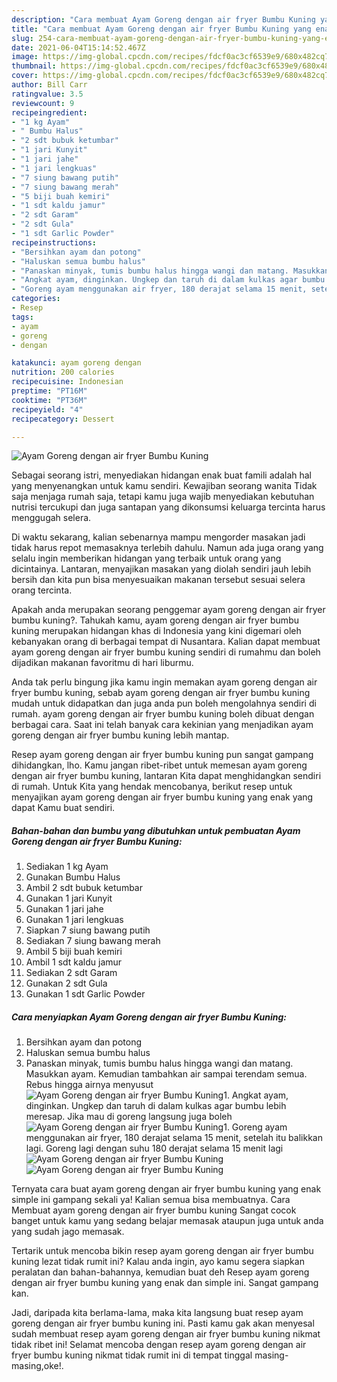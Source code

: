 ```yaml
---
description: "Cara membuat Ayam Goreng dengan air fryer Bumbu Kuning yang enak Untuk Jualan"
title: "Cara membuat Ayam Goreng dengan air fryer Bumbu Kuning yang enak Untuk Jualan"
slug: 254-cara-membuat-ayam-goreng-dengan-air-fryer-bumbu-kuning-yang-enak-untuk-jualan
date: 2021-06-04T15:14:52.467Z
image: https://img-global.cpcdn.com/recipes/fdcf0ac3cf6539e9/680x482cq70/ayam-goreng-dengan-air-fryer-bumbu-kuning-foto-resep-utama.jpg
thumbnail: https://img-global.cpcdn.com/recipes/fdcf0ac3cf6539e9/680x482cq70/ayam-goreng-dengan-air-fryer-bumbu-kuning-foto-resep-utama.jpg
cover: https://img-global.cpcdn.com/recipes/fdcf0ac3cf6539e9/680x482cq70/ayam-goreng-dengan-air-fryer-bumbu-kuning-foto-resep-utama.jpg
author: Bill Carr
ratingvalue: 3.5
reviewcount: 9
recipeingredient:
- "1 kg Ayam"
- " Bumbu Halus"
- "2 sdt bubuk ketumbar"
- "1 jari Kunyit"
- "1 jari jahe"
- "1 jari lengkuas"
- "7 siung bawang putih"
- "7 siung bawang merah"
- "5 biji buah kemiri"
- "1 sdt kaldu jamur"
- "2 sdt Garam"
- "2 sdt Gula"
- "1 sdt Garlic Powder"
recipeinstructions:
- "Bersihkan ayam dan potong"
- "Haluskan semua bumbu halus"
- "Panaskan minyak, tumis bumbu halus hingga wangi dan matang. Masukkan ayam. Kemudian tambahkan air sampai terendam semua. Rebus hingga airnya menyusut"
- "Angkat ayam, dinginkan. Ungkep dan taruh di dalam kulkas agar bumbu lebih meresap. Jika mau di goreng langsung juga boleh"
- "Goreng ayam menggunakan air fryer, 180 derajat selama 15 menit, setelah itu balikkan lagi. Goreng lagi dengan suhu 180 derajat selama 15 menit lagi"
categories:
- Resep
tags:
- ayam
- goreng
- dengan

katakunci: ayam goreng dengan 
nutrition: 200 calories
recipecuisine: Indonesian
preptime: "PT16M"
cooktime: "PT36M"
recipeyield: "4"
recipecategory: Dessert

---
```



![Ayam Goreng dengan air fryer Bumbu Kuning](https://img-global.cpcdn.com/recipes/fdcf0ac3cf6539e9/680x482cq70/ayam-goreng-dengan-air-fryer-bumbu-kuning-foto-resep-utama.jpg)

Sebagai seorang istri, menyediakan hidangan enak buat famili adalah hal yang menyenangkan untuk kamu sendiri. Kewajiban seorang  wanita Tidak saja menjaga rumah saja, tetapi kamu juga wajib menyediakan kebutuhan nutrisi tercukupi dan juga santapan yang dikonsumsi keluarga tercinta harus menggugah selera.

Di waktu  sekarang, kalian sebenarnya mampu mengorder masakan jadi tidak harus repot memasaknya terlebih dahulu. Namun ada juga orang yang selalu ingin memberikan hidangan yang terbaik untuk orang yang dicintainya. Lantaran, menyajikan masakan yang diolah sendiri jauh lebih bersih dan kita pun bisa menyesuaikan makanan tersebut sesuai selera orang tercinta. 



Apakah anda merupakan seorang penggemar ayam goreng dengan air fryer bumbu kuning?. Tahukah kamu, ayam goreng dengan air fryer bumbu kuning merupakan hidangan khas di Indonesia yang kini digemari oleh kebanyakan orang di berbagai tempat di Nusantara. Kalian dapat membuat ayam goreng dengan air fryer bumbu kuning sendiri di rumahmu dan boleh dijadikan makanan favoritmu di hari liburmu.

Anda tak perlu bingung jika kamu ingin memakan ayam goreng dengan air fryer bumbu kuning, sebab ayam goreng dengan air fryer bumbu kuning mudah untuk didapatkan dan juga anda pun boleh mengolahnya sendiri di rumah. ayam goreng dengan air fryer bumbu kuning boleh dibuat dengan berbagai cara. Saat ini telah banyak cara kekinian yang menjadikan ayam goreng dengan air fryer bumbu kuning lebih mantap.

Resep ayam goreng dengan air fryer bumbu kuning pun sangat gampang dihidangkan, lho. Kamu jangan ribet-ribet untuk memesan ayam goreng dengan air fryer bumbu kuning, lantaran Kita dapat menghidangkan sendiri di rumah. Untuk Kita yang hendak mencobanya, berikut resep untuk menyajikan ayam goreng dengan air fryer bumbu kuning yang enak yang dapat Kamu buat sendiri.

<!--inarticleads1-->

##### Bahan-bahan dan bumbu yang dibutuhkan untuk pembuatan Ayam Goreng dengan air fryer Bumbu Kuning:

1. Sediakan 1 kg Ayam
1. Gunakan  Bumbu Halus
1. Ambil 2 sdt bubuk ketumbar
1. Gunakan 1 jari Kunyit
1. Gunakan 1 jari jahe
1. Gunakan 1 jari lengkuas
1. Siapkan 7 siung bawang putih
1. Sediakan 7 siung bawang merah
1. Ambil 5 biji buah kemiri
1. Ambil 1 sdt kaldu jamur
1. Sediakan 2 sdt Garam
1. Gunakan 2 sdt Gula
1. Gunakan 1 sdt Garlic Powder




<!--inarticleads2-->

##### Cara menyiapkan Ayam Goreng dengan air fryer Bumbu Kuning:

1. Bersihkan ayam dan potong
1. Haluskan semua bumbu halus
1. Panaskan minyak, tumis bumbu halus hingga wangi dan matang. Masukkan ayam. Kemudian tambahkan air sampai terendam semua. Rebus hingga airnya menyusut
<img src="//assets-global.cpcdn.com/assets/icons/button_play-2c75c40dde080a61004c1f40b05d8f140eaff45d7e9e6481dc71c63d2e7c4909.png" alt="Ayam Goreng dengan air fryer Bumbu Kuning">1. Angkat ayam, dinginkan. Ungkep dan taruh di dalam kulkas agar bumbu lebih meresap. Jika mau di goreng langsung juga boleh
<img src="//assets-global.cpcdn.com/assets/icons/button_play-2c75c40dde080a61004c1f40b05d8f140eaff45d7e9e6481dc71c63d2e7c4909.png" alt="Ayam Goreng dengan air fryer Bumbu Kuning">1. Goreng ayam menggunakan air fryer, 180 derajat selama 15 menit, setelah itu balikkan lagi. Goreng lagi dengan suhu 180 derajat selama 15 menit lagi
<img src="//assets-global.cpcdn.com/assets/icons/button_play-2c75c40dde080a61004c1f40b05d8f140eaff45d7e9e6481dc71c63d2e7c4909.png" alt="Ayam Goreng dengan air fryer Bumbu Kuning"><img src="//assets-global.cpcdn.com/assets/icons/button_play-2c75c40dde080a61004c1f40b05d8f140eaff45d7e9e6481dc71c63d2e7c4909.png" alt="Ayam Goreng dengan air fryer Bumbu Kuning">



Ternyata cara buat ayam goreng dengan air fryer bumbu kuning yang enak simple ini gampang sekali ya! Kalian semua bisa membuatnya. Cara Membuat ayam goreng dengan air fryer bumbu kuning Sangat cocok banget untuk kamu yang sedang belajar memasak ataupun juga untuk anda yang sudah jago memasak.

Tertarik untuk mencoba bikin resep ayam goreng dengan air fryer bumbu kuning lezat tidak rumit ini? Kalau anda ingin, ayo kamu segera siapkan peralatan dan bahan-bahannya, kemudian buat deh Resep ayam goreng dengan air fryer bumbu kuning yang enak dan simple ini. Sangat gampang kan. 

Jadi, daripada kita berlama-lama, maka kita langsung buat resep ayam goreng dengan air fryer bumbu kuning ini. Pasti kamu gak akan menyesal sudah membuat resep ayam goreng dengan air fryer bumbu kuning nikmat tidak ribet ini! Selamat mencoba dengan resep ayam goreng dengan air fryer bumbu kuning nikmat tidak rumit ini di tempat tinggal masing-masing,oke!.

